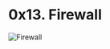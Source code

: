 # 0x13. Firewall
![Firewall](https://s3.amazonaws.com/intranet-projects-files/holbertonschool-sysadmin_devops/284/V1HjQ1Y.png)
